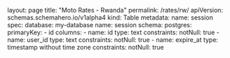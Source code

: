 layout: page
title: "Moto Rates - Rwanda"
permalink: /rates/rw/
apiVersion: schemas.schemahero.io/v1alpha4
kind: Table
metadata:
  name: session
spec:
  database: my-database
  name: session
  schema:
    postgres:
      primaryKey:
      - id
      columns:
      - name: id
        type: text
        constraints:
          notNull: true
      - name: user_id
        type: text
        constraints:
          notNull: true
      - name: expire_at
        type: timestamp without time zone
        constraints:
          notNull: true
